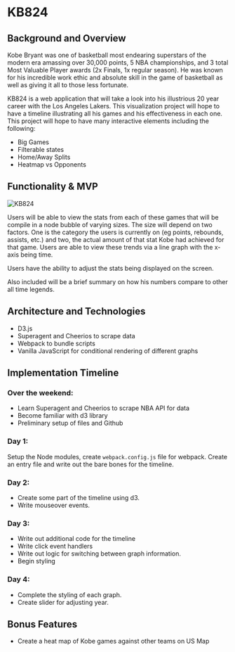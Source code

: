 # KB824

## Background and Overview

Kobe Bryant was one of basketball most endearing superstars of the modern era amassing over 30,000 points, 5 NBA championships, and 3 total Most Valuable Player awards (2x Finals, 1x regular season). He was known for his incredible work ethic and absolute skill in the game of basketball as well as giving it all to those less fortunate.

KB824 is a web application that will take a look into his illustrious 20 year career with the Los Angeles Lakers. This visualization project will hope to have a timeline illustrating all his games and his effectiveness in each one. This project will hope to have many interactive elements including the following:

* Big Games
* Filterable states
* Home/Away Splits
* Heatmap vs Opponents

## Functionality & MVP

![KB824](https://i.imgur.com/rqS09h0.png)

Users will be able to view the stats from each of these games that will be compile in a node bubble of varying sizes. The size will depend on two factors. One is the category the users is currently on (eg points, rebounds, assists, etc.) and two, the actual amount of that stat Kobe had achieved for that game. Users are able to view these trends via a line graph with the x-axis being time.

Users have the ability to adjust the stats being displayed on the screen.

Also included will be a brief summary on how his numbers compare to other all time legends.

## Architecture and Technologies

* D3.js
* Superagent and Cheerios to scrape data
* Webpack to bundle scripts
* Vanilla JavaScript for conditional rendering of different graphs

## Implementation Timeline

### Over the weekend:

* Learn Superagent and Cheerios to scrape NBA API for data
* Become familiar with d3 library
* Preliminary setup of files and Github

### Day 1:

Setup the Node modules, create `webpack.config.js` file for webpack. Create an entry file and write out the bare bones for the timeline.

### Day 2:

* Create some part of the timeline using d3.
* Write mouseover events.

### Day 3:

* Write out additional code for the timeline
* Write click event handlers
* Write out logic for switching between graph information.
* Begin styling

### Day 4:

* Complete the styling of each graph.
* Create slider for adjusting year.

## Bonus Features

* Create a heat map of Kobe games against other teams on US Map
